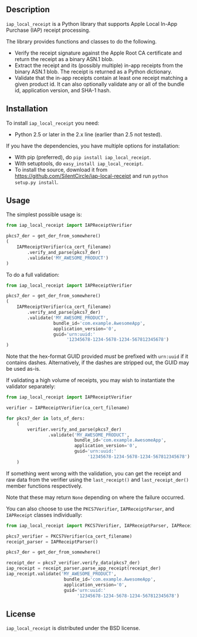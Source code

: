 ## Description


`iap_local_receipt` is a Python library that supports Apple Local In-App Purchase
(IAP) receipt processing.

The library provides functions and classes to do the following.

* Verify the receipt signature against the Apple Root CA certificate and return the receipt as a binary ASN.1 blob.
* Extract the receipt and its (possibly multiple) in-app receipts from the binary ASN.1 blob.
  The receipt is returned as a Python dictionary.
* Validate that the in-app receipts contain at least one receipt matching a given product id.
  It can also optionally validate any or all of the bundle id, application version, and SHA-1 hash.

## Installation

To install `iap_local_receipt` you need:

* Python 2.5 or later in the 2.x line (earlier than 2.5 not tested).

If you have the dependencies, you have multiple options for installation:

* With pip (preferred), do `pip install iap_local_receipt`.
* With setuptools, do `easy_install iap_local_receipt`.
* To install the source, download it from
    https://github.com/SilentCircle/iap-local-receipt
  and run `python setup.py install`.

## Usage

The simplest possible usage is:

```python
from iap_local_receipt import IAPReceiptVerifier

pkcs7_der = get_der_from_somewhere()
(
    IAPReceiptVerifier(ca_cert_filename)
        .verify_and_parse(pkcs7_der)
        .validate('MY_AWESOME_PRODUCT')
)
```

To do a full validation:

```python
from iap_local_receipt import IAPReceiptVerifier

pkcs7_der = get_der_from_somewhere()
(
    IAPReceiptVerifier(ca_cert_filename)
        .verify_and_parse(pkcs7_der)
        .validate('MY_AWESOME_PRODUCT',
                  bundle_id='com.example.AwesomeApp',
                  application_version='0',
                  guid='urn:uuid:'
                       '12345678-1234-5678-1234-567812345678')
)
```

Note that the hex-format GUID provided _must_ be prefixed with `urn:uuid` if it contains dashes.
Alternatively, if the dashes are stripped out, the GUID may be used as-is.

If validating a high volume of receipts, you may wish to instantiate the validator separately:

```python
from iap_local_receipt import IAPReceiptVerifier

verifier = IAPReceiptVerifier(ca_cert_filename)

for pkcs7_der in lots_of_ders:
    (
        verifier.verify_and_parse(pkcs7_der)
                .validate('MY_AWESOME_PRODUCT',
                          bundle_id='com.example.AwesomeApp',
                          application_version='0',
                          guid='urn:uuid:'
                               '12345678-1234-5678-1234-567812345678')
    )
```

If something went wrong with the validation, you can get the receipt and raw data from the verifier using the `last_receipt()` and `last_receipt_der()` member functions respectively.

Note that these may return `None` depending on where the failure occurred.

You can also choose to use the `PKCS7Verifier`, `IAPReceiptParser`, and `IAPReceipt` classes individually:

```python
from iap_local_receipt import PKCS7Verifier, IAPReceiptParser, IAPReceipt

pkcs7_verifier = PKCS7Verifier(ca_cert_filename)
receipt_parser = IAPReceiptParser()

pkcs7_der = get_der_from_somewhere()

receipt_der = pkcs7_verifier.verify_data(pkcs7_der)
iap_receipt = receipt_parser.parse_app_receipt(receipt_der)
iap_receipt.validate('MY_AWESOME_PRODUCT',
                      bundle_id='com.example.AwesomeApp',
                      application_version='0',
                      guid='urn:uuid:'
                           '12345678-1234-5678-1234-567812345678')
```

## License

`iap_local_receipt` is distributed under the BSD license.
